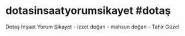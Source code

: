 # dotasinsaatyorumsikayet #dotaş 
Dotaş İnşaat Yorum Şikayet - izzet doğan - mahsun doğan - Tahir Güzel
